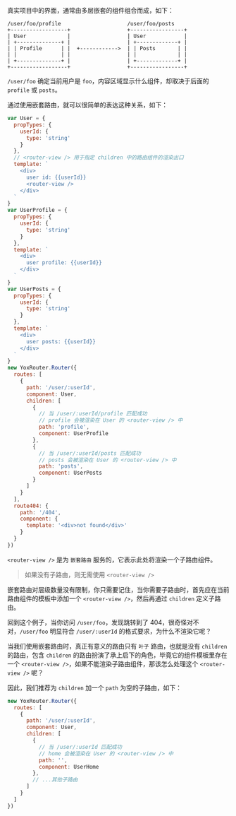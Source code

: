 真实项目中的界面，通常由多层嵌套的组件组合而成，如下：

```
/user/foo/profile                     /user/foo/posts
+------------------+                  +-----------------+
| User             |                  | User            |
| +--------------+ |                  | +-------------+ |
| | Profile      | |  +------------>  | | Posts       | |
| |              | |                  | |             | |
| +--------------+ |                  | +-------------+ |
+------------------+                  +-----------------+
```

`/user/foo` 确定当前用户是 `foo`，内容区域显示什么组件，却取决于后面的 `profile` 或 `posts`。

通过使用嵌套路由，就可以很简单的表达这种关系，如下：

```js
var User = {
  propTypes: {
    userId: {
      type: 'string'
    }
  },
  // <router-view /> 用于指定 children 中的路由组件的渲染出口
  template: `
    <div>
      user id: {{userId}}
      <router-view />
    </div>
  `
}
var UserProfile = {
  propTypes: {
    userId: {
      type: 'string'
    }
  },
  template: `
    <div>
      user profile: {{userId}}
    </div>
  `
}
var UserPosts = {
  propTypes: {
    userId: {
      type: 'string'
    }
  },
  template: `
    <div>
      user posts: {{userId}}
    </div>
  `
}
new YoxRouter.Router({
  routes: [
    {
      path: '/user/:userId',
      component: User,
      children: [
        {
          // 当 /user/:userId/profile 匹配成功
          // profile 会被渲染在 User 的 <router-view /> 中
          path: 'profile',
          component: UserProfile
        },
        {
          // 当 /user/:userId/posts 匹配成功
          // posts 会被渲染在 User 的 <router-view /> 中
          path: 'posts',
          component: UserPosts
        }
      ]
    }
  ],
  route404: {
    path: '/404',
    component: {
      template: '<div>not found</div>'
    }
  }
})
```

`<router-view />` 是为 `嵌套路由` 服务的，它表示此处将渲染一个子路由组件。

> 如果没有子路由，则无需使用 `<router-view />`

嵌套路由对层级数量没有限制，你只需要记住，当你需要子路由时，首先应在当前路由组件的模板中添加一个 `<router-view />`，然后再通过 `children` 定义子路由。

回到这个例子，当你访问 `/user/foo`，发现跳转到了 404，很奇怪对不对，`/user/foo` 明显符合 `/user/:userId` 的格式要求，为什么不渲染它呢？

当我们使用嵌套路由时，真正有意义的路由只有 `叶子` 路由，也就是没有 `children` 的路由，包含 `children` 的路由扮演了承上启下的角色，毕竟它的组件模板里存在一个 `<router-view />`，如果不能渲染子路由组件，那该怎么处理这个 `<router-view />` 呢？

因此，我们推荐为 `children` 加一个 `path` 为空的子路由，如下：

```js
new YoxRouter.Router({
  routes: [
    {
      path: '/user/:userId',
      component: User,
      children: [
        {
          // 当 /user/:userId 匹配成功
          // home 会被渲染在 User 的 <router-view /> 中
          path: '',
          component: UserHome
        },
        // ...其他子路由
      ]
    }
  ]
})
```